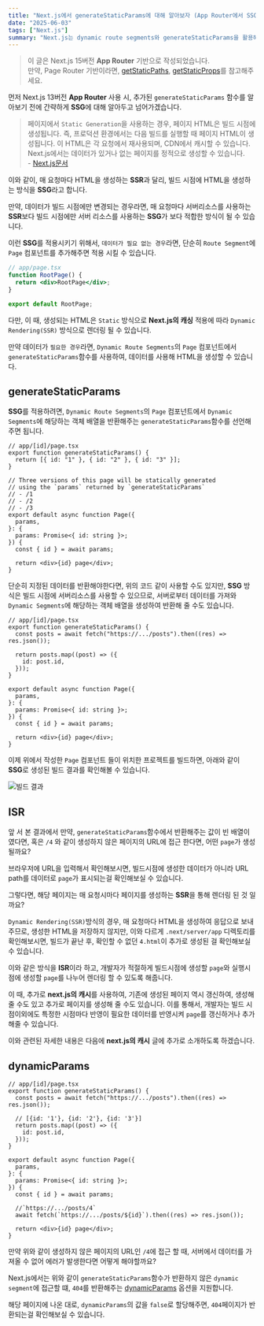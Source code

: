 ```yaml
---
title: "Next.js에서 generateStaticParams에 대해 알아보자 (App Router에서 SSG, ISR)"
date: "2025-06-03"
tags: ["Next.js"]
summary: "Next.js는 dynamic route segments와 generateStaticParams을 활용해 빌드 시점에 렌더링된 정적 페이지를 생성합니다."
---
```


> 이 글은 Next.js 15버전 **App Router** 기반으로 작성되었습니다.<br/>
> 만약, Page Router 기반이라면, [getStaticPaths](https://nextjs.org/docs/pages/building-your-application/data-fetching/get-static-paths), [getStaticProps](https://nextjs.org/docs/pages/building-your-application/data-fetching/get-static-props)를 참고해주세요.

먼저 Next.js 13버전 **App Router** 사용 시, 추가된 `generateStaticParams` 함수를 알아보기 전에 간략하게 **SSG**에 대해 알아두고 넘어가겠습니다.

> 페이지에서 `Static Generation`을 사용하는 경우, 페이지 HTML은 빌드 시점에 생성됩니다. 즉, 프로덕션 환경에서는 다음 빌드를 실행할 때 페이지 HTML이 생성됩니다. 이 HTML은 각 요청에서 재사용되며, CDN에서 캐시할 수 있습니다.<br/>
> Next.js에서는 데이터가 있거나 없는 페이지를 정적으로 생성할 수 있습니다.<br/>- [Next.js문서](https://nextjs.org/docs/pages/building-your-application/rendering/static-site-generation#static-generation-without-data)

이와 같이, 매 요청마다 HTML을 생성하는 **SSR**과 달리, 빌드 시점에 HTML을 생성하는 방식을 **SSG**라고 합니다.

만약, 데이터가 빌드 시점에만 변경되는 경우라면, 매 요청마다 서버리소스를 사용하는 **SSR**보다 빌드 시점에만 서버 리소스를 사용하는 **SSG**가 보다 적합한 방식이 될 수 있습니다.

이런 **SSG**를 적용시키기 위해서, `데이터가 필요 없는 경우`라면, 단순히 `Route Segment`에 `Page` 컴포넌트를 추가해주면 적용 시킬 수 있습니다.

```jsx
// app/page.tsx
function RootPage() {
  return <div>RootPage</div>;
}

export default RootPage;
```

다만, 이 때, 생성되는 HTML은 `Static` 방식으로 **Next.js의 캐싱** 적용에 따라 `Dynamic Rendering(SSR)` 방식으로 렌더링 될 수 있습니다.

만약 데이터가 `필요한 경우`라면, `Dynamic Route Segments`의 `Page` 컴포넌트에서 `generateStaticParams`함수를 사용하여, 데이터를 사용해 HTML을 생성할 수 있습니다.

## generateStaticParams

**SSG**를 적용하려면, `Dynamic Route Segments`의 `Page` 컴포넌트에서 `Dynamic Segments`에 해당하는 객체 배열을 반환해주는 `generateStaticParams`함수를 선언해주면 됩니다.

```tsx
// app/[id]/page.tsx
export function generateStaticParams() {
  return [{ id: "1" }, { id: "2" }, { id: "3" }];
}

// Three versions of this page will be statically generated
// using the `params` returned by `generateStaticParams`
// - /1
// - /2
// - /3
export default async function Page({
  params,
}: {
  params: Promise<{ id: string }>;
}) {
  const { id } = await params;

  return <div>{id} page</div>;
}
```

단순히 지정된 데이터를 반환해야한다면, 위의 코드 같이 사용할 수도 있지만, **SSG** 방식은 빌드 시점에 서버리소스를 사용할 수 있으므로, 서버로부터 데이터를 가져와 `Dynamic Segments`에 해당하는 객체 배열을 생성하여 반환해 줄 수도 있습니다.

```tsx
// app/[id]/page.tsx
export function generateStaticParams() {
  const posts = await fetch("https://.../posts").then((res) => res.json());

  return posts.map((post) => ({
    id: post.id,
  }));
}

export default async function Page({
  params,
}: {
  params: Promise<{ id: string }>;
}) {
  const { id } = await params;

  return <div>{id} page</div>;
}
```

이제 위에서 작성한 `Page` 컴포넌트 들이 위치한 프로젝트를 빌드하면, 아래와 같이 **SSG**로 생성된 빌드 결과를 확인해볼 수 있습니다.

![빌드 결과](/images/Generation-Static-Params1.png)

## ISR

앞 서 본 결과에서 만약, `generateStaticParams`함수에서 반환해주는 값이 빈 배열이 였다면, 혹은 `/4` 와 같이 생성하지 않은 페이지의 URL에 접근 한다면, 어떤 `page`가 생성될까요?

브라우저에 URL을 입력해서 확인해보시면, 빌드시점에 생성한 데이터가 아니라 URL path를 데이터로 `page`가 표시되는걸 확인해보실 수 있습니다.

그렇다면, 해당 페이지는 매 요청시마다 페이지를 생성하는 **SSR**을 통해 렌더링 된 것 일까요?

`Dynamic Rendering(SSR)`방식의 경우, 매 요청마다 HTML을 생성하여 응답으로 보내주므로, 생성한 HTML을 저장하지 않지만, 이와 다르게 `.next/server/app` 디렉토리를 확인해보시면, 빌드가 끝난 후, 확인할 수 없던 `4.html`이 추가로 생성된 걸 확인해보실 수 있습니다.

이와 같은 방식을 **ISR**이라 하고, 개발자가 적절하게 빌드시점에 생성할 `page`와 실행시점에 생성할 `page`를 나누어 렌더링 할 수 있도록 해줍니다.

이 때, 추가로 **next.js의 캐시**를 사용하여, 기존에 생성된 페이지 역시 갱신하여, 생성해 줄 수도 있고 추가로 페이지를 생성해 줄 수도 있습니다. 이를 통해서, 개발자는 빌드 시점이외에도 특정한 시점마다 반영이 필요한 데이터를 반영시켜 `page`를 갱신하거나 추가해줄 수 있습니다.

이와 관련된 자세한 내용은 다음에 **next.js의 캐시** 글에 추가로 소개하도록 하겠습니다.

## dynamicParams

```tsx
// app/[id]/page.tsx
export function generateStaticParams() {
  const posts = await fetch("https://.../posts").then((res) => res.json());

  // [{id: '1'}, {id: '2'}, {id: '3'}]
  return posts.map((post) => ({
    id: post.id,
  }));
}

export default async function Page({
  params,
}: {
  params: Promise<{ id: string }>;
}) {
  const { id } = await params;

  //`https://.../posts/4`
  await fetch(`https://.../posts/${id}`).then((res) => res.json());

  return <div>{id} page</div>;
}
```

만약 위와 같이 생성하지 않은 페이지의 URL인 `/4`에 접근 할 때, 서버에서 데이터를 가져올 수 없어 에러가 발생한다면 어떻게 해야할까요?

Next.js에서는 위와 같이 `generateStaticParams`함수가 반환하지 않은 `dynamic segment`에 접근할 떄, `404`를 반환해주는 [dynamicParams](https://nextjs.org/docs/app/api-reference/file-conventions/route-segment-config#dynamicparams) 옵션을 지원합니다.

해당 페이지에 나온 대로, `dynamicParams`의 값을 `false`로 할당해주면, `404`페이지가 반환되는걸 확인해보실 수 있습니다.

